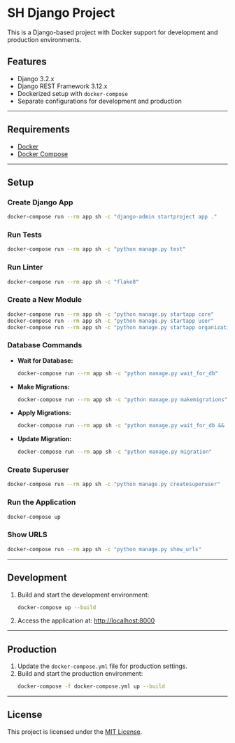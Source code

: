 # SH Django Project

This is a Django-based project with Docker support for development and production environments.

## Features
- Django 3.2.x
- Django REST Framework 3.12.x
- Dockerized setup with `docker-compose`
- Separate configurations for development and production

---

## Requirements
- [Docker](https://www.docker.com/)
- [Docker Compose](https://docs.docker.com/compose/)

---

## Setup

### Create Django App
```bash
docker-compose run --rm app sh -c "django-admin startproject app ."
```

### Run Tests
```bash
docker-compose run --rm app sh -c "python manage.py test"
```

### Run Linter
```bash
docker-compose run --rm app sh -c "flake8"
```

### Create a New Module
```bash
docker-compose run --rm app sh -c "python manage.py startapp core"
docker-compose run --rm app sh -c "python manage.py startapp user"
docker-compose run --rm app sh -c "python manage.py startapp organizations"
```

### Database Commands
- **Wait for Database:**
  ```bash
  docker-compose run --rm app sh -c "python manage.py wait_for_db"
  ```

- **Make Migrations:**
  ```bash
  docker-compose run --rm app sh -c "python manage.py makemigrations"
  ```

- **Apply Migrations:**
  ```bash
  docker-compose run --rm app sh -c "python manage.py wait_for_db && python manage.py migrate"
  ```

- **Update Migration:**
  ```bash
  docker-compose run --rm app sh -c "python manage.py migration"
  ```

### Create Superuser
```bash
docker-compose run --rm app sh -c "python manage.py createsuperuser"
```

### Run the Application
```bash
docker-compose up
```

### Show URLS
```bash
docker-compose run --rm app sh -c "python manage.py show_urls"
```
---

## Development

1. Build and start the development environment:
   ```bash
   docker-compose up --build
   ```
2. Access the application at: [http://localhost:8000](http://localhost:8000)

---

## Production

1. Update the `docker-compose.yml` file for production settings.
2. Build and start the production environment:
   ```bash
   docker-compose -f docker-compose.yml up --build
   ```

---

## License
This project is licensed under the [MIT License](LICENSE).
